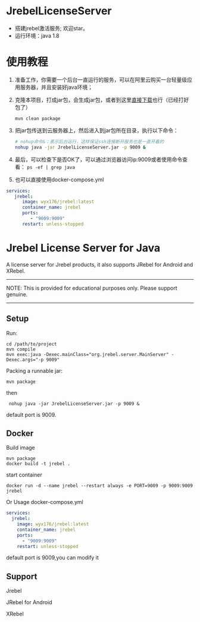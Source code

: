 # JrebelLicenseServer

- 搭建jrebel激活服务; 欢迎star。
- 运行环境：java 1.8



# 使用教程

1. 准备工作，你需要一个后台一直运行的服务，可以在阿里云购买一台轻量级应用服务器，并且安装好java环境；

2. 克隆本项目，打成jar包，会生成jar包，或者到这里[直接下载](https://github.com/wyx176/jrebel-license-server/releases)也行（已经打好包了）

   ```
   mvn clean package
   ```

3. 把jar包传送到云服务器上，然后进入到jar包所在目录，执行以下命令：

   ```bash
   # nohup命令&：表示后台运行，这样保证ssh连接断开服务也是一直开着的
   nohup java -jar JrebelLicenseServer.jar -p 9009 &
   ```

4. 最后，可以检查下是否OK了，可以通过浏览器访问ip:9009或者使用命令查看：  `ps -ef | grep java`

5. 也可以直接使用docker-compose.yml
```yml
services:
   jrebel:
      image: wyx176/jrebel:latest
      container_name: jrebel
      ports:
         - "9009:9009"
      restart: unless-stopped
```

# Jrebel License Server for Java

A license server for Jrebel products, it also supports JRebel for Android and XRebel.

***

NOTE: This is provided for educational purposes only. Please support genuine.
***
## Setup
Run:
```
cd /path/to/project
mvn compile 
mvn exec:java -Dexec.mainClass="org.jrebel.server.MainServer" -Dexec.args="-p 9009"
```
Packing a runnable jar:
```
mvn package
```
then
```
 nohup java -jar JrebelLicenseServer.jar -p 9009 &
```
default port is 9009.

## Docker
Build image
```
mvn package 
docker build -t jrebel .
```

start container
```
docker run -d --name jrebel --restart always -e PORT=9009 -p 9009:9009 jrebel
```


Or Usage docker-compose.yml
```yml
services:
  jrebel:
    image: wyx176/jrebel:latest
    container_name: jrebel
    ports:
      - "9009:9009"
    restart: unless-stopped
```
default port is 9009,you can modify it
## Support

Jrebel

JRebel for Android

XRebel




